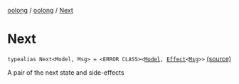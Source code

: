 [oolong](../index.md) / [oolong](index.md) / [Next](./-next.md)

# Next

`typealias Next<Model, Msg> = <ERROR CLASS><`[`Model`](-next.md#Model)`, `[`Effect`](-effect.md)`<`[`Msg`](-next.md#Msg)`>>` [(source)](https://github.com/oolong-kt/oolong/tree/master/oolong/src/commonMain/kotlin/oolong/types.kt#L22)

A pair of the next state and side-effects


